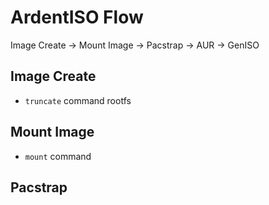 # ArdentISO Flow

Image Create -> Mount Image -> Pacstrap -> AUR -> GenISO

## Image Create
* `truncate` command rootfs

## Mount Image
* `mount` command

## Pacstrap

